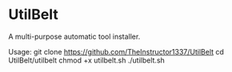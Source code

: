 # UtilBelt
A multi-purpose automatic tool installer.

Usage: git clone https://github.com/TheInstructor1337/UtilBelt
       cd UtilBelt/utilbelt
       chmod +x utilbelt.sh
       ./utilbelt.sh
